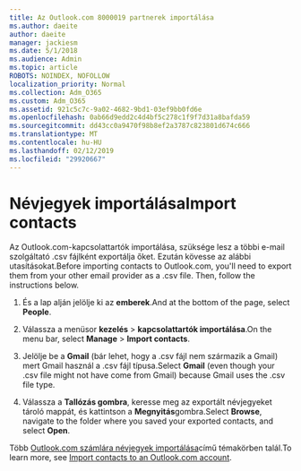 ```yaml
---
title: Az Outlook.com 8000019 partnerek importálása
ms.author: daeite
author: daeite
manager: jackiesm
ms.date: 5/1/2018
ms.audience: Admin
ms.topic: article
ROBOTS: NOINDEX, NOFOLLOW
localization_priority: Normal
ms.collection: Adm_O365
ms.custom: Adm_O365
ms.assetid: 921c5c7c-9a02-4682-9bd1-03ef9bb0fd6e
ms.openlocfilehash: 0ab66d9edd2c4d4bf5c278c1f9f7d31a8bafda59
ms.sourcegitcommit: dd43cc0a9470f98b8ef2a3787c823801d674c666
ms.translationtype: MT
ms.contentlocale: hu-HU
ms.lasthandoff: 02/12/2019
ms.locfileid: "29920667"
---
```

# <a name="import-contacts"></a><span data-ttu-id="39da5-102">Névjegyek importálása</span><span class="sxs-lookup"><span data-stu-id="39da5-102">Import contacts</span></span>

<span data-ttu-id="39da5-p101">Az Outlook.com-kapcsolattartók importálása, szüksége lesz a többi e-mail szolgáltató .csv fájlként exportálja őket. Ezután kövesse az alábbi utasításokat.</span><span class="sxs-lookup"><span data-stu-id="39da5-p101">Before importing contacts to Outlook.com, you'll need to export them from your other email provider as a .csv file. Then, follow the instructions below.</span></span>
  
1. <span data-ttu-id="39da5-105">És a lap alján jelölje ki az **emberek**.</span><span class="sxs-lookup"><span data-stu-id="39da5-105">And at the bottom of the page, select **People**.</span></span> 
    
2. <span data-ttu-id="39da5-106">Válassza a menüsor **kezelés** \> **kapcsolattartók importálása**.</span><span class="sxs-lookup"><span data-stu-id="39da5-106">On the menu bar, select **Manage** \> **Import contacts**.</span></span> 
    
3. <span data-ttu-id="39da5-107">Jelölje be a **Gmail** (bár lehet, hogy a .csv fájl nem származik a Gmail) mert Gmail használ a .csv fájl típusa.</span><span class="sxs-lookup"><span data-stu-id="39da5-107">Select **Gmail** (even though your .csv file might not have come from Gmail) because Gmail uses the .csv file type.</span></span> 
    
4. <span data-ttu-id="39da5-108">Válassza a **Tallózás gombra**, keresse meg az exportált névjegyeket tároló mappát, és kattintson a **Megnyitás**gombra.</span><span class="sxs-lookup"><span data-stu-id="39da5-108">Select **Browse**, navigate to the folder where you saved your exported contacts, and select **Open**.</span></span> 
    
<span data-ttu-id="39da5-109">Több [Outlook.com számlára névjegyek importálása](https://go.microsoft.com/fwlink/p/?linkid=873136)című témakörben talál.</span><span class="sxs-lookup"><span data-stu-id="39da5-109">To learn more, see [Import contacts to an Outlook.com account](https://go.microsoft.com/fwlink/p/?linkid=873136).</span></span>
  

